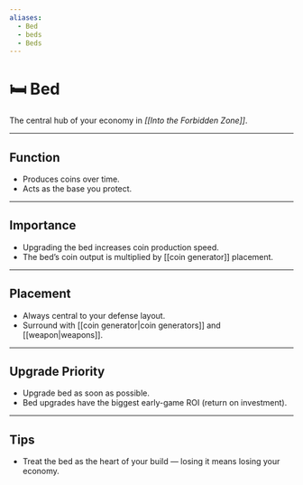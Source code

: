 ```yaml
---
aliases:
  - Bed
  - beds
  - Beds
---
```

# 🛏 Bed

The central hub of your economy in *[[Into the Forbidden Zone]]*.

---

## Function
- Produces coins over time.
- Acts as the base you protect.

---

## Importance
- Upgrading the bed increases coin production speed.
- The bed’s coin output is multiplied by [[coin generator]] placement.

---

## Placement
- Always central to your defense layout.
- Surround with [[coin generator|coin generators]] and [[weapon|weapons]].

---

## Upgrade Priority
- Upgrade bed as soon as possible.
- Bed upgrades have the biggest early-game ROI (return on investment).

---

## Tips
- Treat the bed as the heart of your build — losing it means losing your economy.
